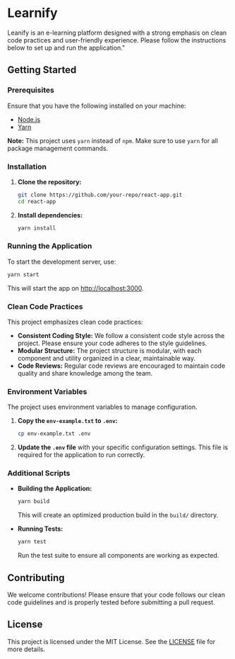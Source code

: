 
# Learnify

Leanify is an e-learning platform designed with a strong emphasis on clean code practices and user-friendly experience. Please follow the instructions below to set up and run the application."

## Getting Started

### Prerequisites

Ensure that you have the following installed on your machine:

- [Node.js](https://nodejs.org/)
- [Yarn](https://yarnpkg.com/)

**Note:** This project uses `yarn` instead of `npm`. Make sure to use `yarn` for all package management commands.

### Installation

1. **Clone the repository:**

    ```bash
    git clone https://github.com/your-repo/react-app.git
    cd react-app
    ```

2. **Install dependencies:**

    ```bash
    yarn install
    ```

### Running the Application

To start the development server, use:

```bash
yarn start
```

This will start the app on [http://localhost:3000](http://localhost:3000).

### Clean Code Practices

This project emphasizes clean code practices:

- **Consistent Coding Style:** We follow a consistent code style across the project. Please ensure your code adheres to the style guidelines.
- **Modular Structure:** The project structure is modular, with each component and utility organized in a clear, maintainable way.
- **Code Reviews:** Regular code reviews are encouraged to maintain code quality and share knowledge among the team.

### Environment Variables

The project uses environment variables to manage configuration. 

1. **Copy the `env-example.txt` to `.env`:**

    ```bash
    cp env-example.txt .env
    ```

2. **Update the `.env` file** with your specific configuration settings. This file is required for the application to run correctly.

### Additional Scripts

- **Building the Application:**

    ```bash
    yarn build
    ```

    This will create an optimized production build in the `build/` directory.

- **Running Tests:**

    ```bash
    yarn test
    ```

    Run the test suite to ensure all components are working as expected.

## Contributing

We welcome contributions! Please ensure that your code follows our clean code guidelines and is properly tested before submitting a pull request.

## License

This project is licensed under the MIT License. See the [LICENSE](LICENSE) file for more details.
